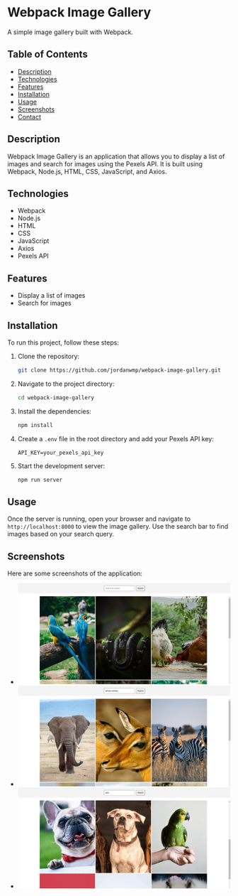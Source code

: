# Webpack Image Gallery

A simple image gallery built with Webpack.

## Table of Contents

- [Description](#description)
- [Technologies](#technologies)
- [Features](#features)
- [Installation](#installation)
- [Usage](#usage)
- [Screenshots](#screenshots)
- [Contact](#contact)

## Description

Webpack Image Gallery is an application that allows you to display a list of images and search for images using the Pexels API. It is built using Webpack, Node.js, HTML, CSS, JavaScript, and Axios.

## Technologies

- Webpack
- Node.js
- HTML
- CSS
- JavaScript
- Axios
- Pexels API

## Features

- Display a list of images
- Search for images

## Installation

To run this project, follow these steps:

1. Clone the repository:
    ```bash
    git clone https://github.com/jordanwmp/webpack-image-gallery.git
    ```

2. Navigate to the project directory:
    ```bash
    cd webpack-image-gallery
    ```

3. Install the dependencies:
    ```bash
    npm install
    ```

4. Create a `.env` file in the root directory and add your Pexels API key:
    ```env
    API_KEY=your_pexels_api_key
    ```

5. Start the development server:
    ```bash
    npm run server
    ```

## Usage

Once the server is running, open your browser and navigate to `http://localhost:8000` to view the image gallery. Use the search bar to find images based on your search query.

## Screenshots

Here are some screenshots of the application:

- ![Amazon Animals](public/images/amazonAnimals.jpg)
- ![African Animals](public/images/africanAnimals.jpg)
- ![Pets](public/images/pets.jpg)


